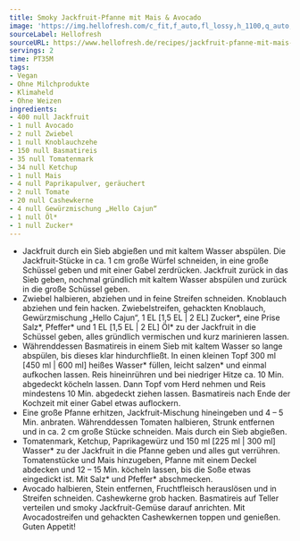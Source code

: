 ```yaml
---
title: Smoky Jackfruit-Pfanne mit Mais & Avocado
image: 'https://img.hellofresh.com/c_fit,f_auto,fl_lossy,h_1100,q_auto,w_2600/hellofresh_s3/image/bbq-jackfruit-mit-avocado-und-mais-868e2949.jpg'
sourceLabel: Hellofresh
sourceURL: https://www.hellofresh.de/recipes/jackfruit-pfanne-mit-mais-avocado-61af6fe36cb6823a1146c882
servings: 2
time: PT35M
tags:
- Vegan
- Ohne Milchprodukte
- Klimaheld
- Ohne Weizen
ingredients:
- 400 null Jackfruit
- 1 null Avocado
- 2 null Zwiebel
- 1 null Knoblauchzehe
- 150 null Basmatireis
- 35 null Tomatenmark
- 34 null Ketchup
- 1 null Mais
- 4 null Paprikapulver, geräuchert
- 2 null Tomate
- 20 null Cashewkerne
- 4 null Gewürzmischung „Hello Cajun“
- 1 null Öl*
- 1 null Zucker*
---
```


- Jackfruit durch ein Sieb abgießen und mit kaltem Wasser abspülen. Die Jackfruit-Stücke in ca. 1 cm große Würfel schneiden, in eine große Schüssel geben und mit einer Gabel zerdrücken. Jackfruit zurück in das Sieb geben, nochmal gründlich mit kaltem Wasser abspülen und zurück in die große Schüssel geben.
- Zwiebel halbieren, abziehen und in feine Streifen schneiden. Knoblauch abziehen und fein hacken. Zwiebelstreifen, gehackten Knoblauch, Gewürzmischung „Hello Cajun“, 1 EL [1,5 EL | 2 EL] Zucker\*, eine Prise Salz\*, Pfeffer\* und 1 EL [1,5 EL | 2 EL] Öl\* zu der Jackfruit in die Schüssel geben, alles gründlich vermischen und kurz marinieren lassen.
- Währenddessen Basmatireis in einem Sieb mit kaltem Wasser so lange abspülen, bis dieses klar hindurchfließt. In einen kleinen Topf 300 ml [450 ml | 600 ml] heißes Wasser\* füllen, leicht salzen\* und einmal aufkochen lassen. Reis hineinrühren und bei niedriger Hitze ca. 10 Min. abgedeckt köcheln lassen. Dann Topf vom Herd nehmen und Reis mindestens 10 Min. abgedeckt ziehen lassen. Basmatireis nach Ende der Kochzeit mit einer Gabel etwas auflockern.
- Eine große Pfanne erhitzen, Jackfruit-Mischung hineingeben und 4 – 5 Min. anbraten. Währenddessen Tomaten halbieren, Strunk entfernen und in ca. 2 cm große Stücke schneiden. Mais durch ein Sieb abgießen.
- Tomatenmark, Ketchup, Paprikagewürz und 150 ml [225 ml | 300 ml] Wasser\* zu der Jackfruit in die Pfanne geben und alles gut verrühren. Tomatenstücke und Mais hinzugeben, Pfanne mit einem Deckel abdecken und 12 – 15 Min. köcheln lassen, bis die Soße etwas eingedickt ist. Mit Salz\* und Pfeffer\* abschmecken.
- Avocado halbieren, Stein entfernen, Fruchtfleisch herauslösen und in Streifen schneiden. Cashewkerne grob hacken. Basmatireis auf Teller verteilen und smoky Jackfruit-Gemüse darauf anrichten. Mit Avocadostreifen und gehackten Cashewkernen toppen und genießen. Guten Appetit!
